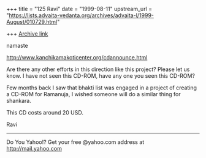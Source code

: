 +++
title = "125 Ravi"
date = "1999-08-11"
upstream_url = "https://lists.advaita-vedanta.org/archives/advaita-l/1999-August/010729.html"

+++
[Archive link](https://lists.advaita-vedanta.org/archives/advaita-l/1999-August/010729.html)

namaste

http://www.kanchikamakoticenter.org/cdannounce.html

Are there any other efforts in this direction like this project? Please
let us know. I have not seen this CD-ROM, have any one you seen this
CD-ROM?

Few months back I saw that bhakti list was engaged in a project of
creating a CD-ROM for Ramanuja, I wished someone will do a similar
thing for shankara.

This CD costs around 20 USD.

Ravi

_________________________________________________________
Do You Yahoo!?
Get your free @yahoo.com address at http://mail.yahoo.com

